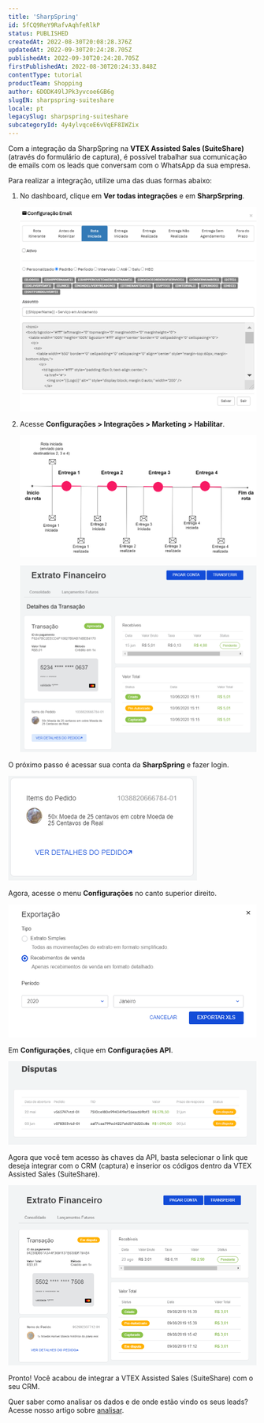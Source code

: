 ```yaml
---
title: 'SharpSpring'
id: 5fCQ9ReY9RafvAqhfeRlkP
status: PUBLISHED
createdAt: 2022-08-30T20:08:28.376Z
updatedAt: 2022-09-30T20:24:28.705Z
publishedAt: 2022-09-30T20:24:28.705Z
firstPublishedAt: 2022-08-30T20:24:33.848Z
contentType: tutorial
productTeam: Shopping
author: 6DODK49lJPk3yvcoe6GB6g
slugEN: sharpspring-suiteshare
locale: pt
legacySlug: sharpspring-suiteshare
subcategoryId: 4y4ylvqceE6vVqEF8IWZix
---
```


Com a integração da SharpSpring na **VTEX Assisted Sales (SuiteShare)** (através do formulário de captura), é possível trabalhar sua comunicação de emails com os leads que conversam com o WhatsApp da sua empresa.

Para realizar a integração, utilize uma das duas formas abaixo:

1. No dashboard, clique em **Ver todas integrações** e em **SharpSrpring**.

   ![SharpSpring_1](https://raw.githubusercontent.com/vtexdocs/help-center-content/refs/heads/main/_1.png)

2. Acesse **Configurações > Integrações > Marketing > Habilitar**.

   ![SharpSpring_2](https://raw.githubusercontent.com/vtexdocs/help-center-content/refs/heads/main/_2.png)

   ![SharpSpring_3](https://raw.githubusercontent.com/vtexdocs/help-center-content/refs/heads/main/_3.png)

O próximo passo é acessar sua conta da **SharpSpring** e fazer login.

![SharpSpring_4](https://raw.githubusercontent.com/vtexdocs/help-center-content/refs/heads/main/_4.png)

Agora, acesse o menu **Configurações** no canto superior direito.

![SharpSpring_5](https://raw.githubusercontent.com/vtexdocs/help-center-content/refs/heads/main/_5.png)

Em **Configurações**, clique em **Configurações API**.

![SharpSpring_6](https://raw.githubusercontent.com/vtexdocs/help-center-content/refs/heads/main/_6.png)

Agora que você tem acesso às chaves da API, basta selecionar o link que deseja integrar com o CRM (captura) e inserior os códigos dentro da VTEX Assisted Sales (SuiteShare).

![SharpSpring_7](https://raw.githubusercontent.com/vtexdocs/help-center-content/refs/heads/main/_7.png)

Pronto! Você acabou de integrar a VTEX Assisted Sales (SuiteShare) com o seu CRM. 

Quer saber como analisar os dados e de onde estão vindo os seus leads? Acesse nosso artigo sobre [analisar](https://help.vtex.com/pt/tutorial/analisar--2CXK5aUzKMpaV3RAVSYj1).
